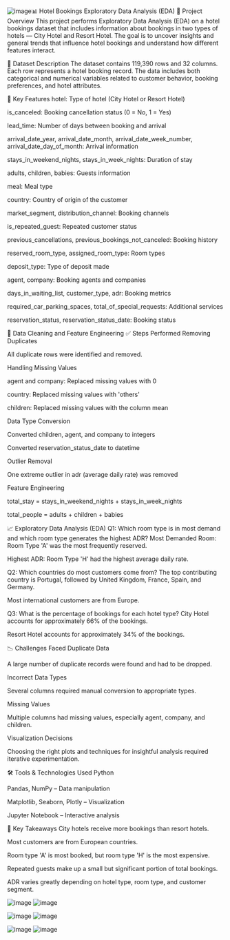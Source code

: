![image](https://github.com/user-attachments/assets/36145c9b-8568-48cb-9001-87968c776614)📊 Hotel Bookings Exploratory Data Analysis (EDA)
📁 Project Overview
This project performs Exploratory Data Analysis (EDA) on a hotel bookings dataset that includes information about bookings in two types of hotels — City Hotel and Resort Hotel. The goal is to uncover insights and general trends that influence hotel bookings and understand how different features interact.

📌 Dataset Description
The dataset contains 119,390 rows and 32 columns. Each row represents a hotel booking record. The data includes both categorical and numerical variables related to customer behavior, booking preferences, and hotel attributes.

🏨 Key Features
hotel: Type of hotel (City Hotel or Resort Hotel)

is_canceled: Booking cancellation status (0 = No, 1 = Yes)

lead_time: Number of days between booking and arrival

arrival_date_year, arrival_date_month, arrival_date_week_number, arrival_date_day_of_month: Arrival information

stays_in_weekend_nights, stays_in_week_nights: Duration of stay

adults, children, babies: Guests information

meal: Meal type

country: Country of origin of the customer

market_segment, distribution_channel: Booking channels

is_repeated_guest: Repeated customer status

previous_cancellations, previous_bookings_not_canceled: Booking history

reserved_room_type, assigned_room_type: Room types

deposit_type: Type of deposit made

agent, company: Booking agents and companies

days_in_waiting_list, customer_type, adr: Booking metrics

required_car_parking_spaces, total_of_special_requests: Additional services

reservation_status, reservation_status_date: Booking status

🧹 Data Cleaning and Feature Engineering
✅ Steps Performed
Removing Duplicates

All duplicate rows were identified and removed.

Handling Missing Values

agent and company: Replaced missing values with 0

country: Replaced missing values with 'others'

children: Replaced missing values with the column mean

Data Type Conversion

Converted children, agent, and company to integers

Converted reservation_status_date to datetime

Outlier Removal

One extreme outlier in adr (average daily rate) was removed

Feature Engineering

total_stay = stays_in_weekend_nights + stays_in_week_nights

total_people = adults + children + babies

📈 Exploratory Data Analysis (EDA)
Q1: Which room type is in most demand and which room type generates the highest ADR?
Most Demanded Room: Room Type 'A' was the most frequently reserved.

Highest ADR: Room Type 'H' had the highest average daily rate.

Q2: Which countries do most customers come from?
The top contributing country is Portugal, followed by United Kingdom, France, Spain, and Germany.

Most international customers are from Europe.

Q3: What is the percentage of bookings for each hotel type?
City Hotel accounts for approximately 66% of the bookings.

Resort Hotel accounts for approximately 34% of the bookings.

📉 Challenges Faced
Duplicate Data

A large number of duplicate records were found and had to be dropped.

Incorrect Data Types

Several columns required manual conversion to appropriate types.

Missing Values

Multiple columns had missing values, especially agent, company, and children.

Visualization Decisions

Choosing the right plots and techniques for insightful analysis required iterative experimentation.

🛠️ Tools & Technologies Used
Python

Pandas, NumPy – Data manipulation

Matplotlib, Seaborn, Plotly – Visualization

Jupyter Notebook – Interactive analysis

📌 Key Takeaways
City hotels receive more bookings than resort hotels.

Most customers are from European countries.

Room type 'A' is most booked, but room type 'H' is the most expensive.

Repeated guests make up a small but significant portion of total bookings.

ADR varies greatly depending on hotel type, room type, and customer segment.


![image](https://github.com/user-attachments/assets/4e2f39c3-5666-4676-86d6-a8bc2ba7aa4a)
![image](https://github.com/user-attachments/assets/04673b0d-40d4-4c80-9fbe-db2167d50631)

![image](https://github.com/user-attachments/assets/a8b665de-e715-41da-b03b-a9186b8c6fd1)
![image](https://github.com/user-attachments/assets/e22412bc-97c3-49cc-8b99-73bd4259f7fa)


![image](https://github.com/user-attachments/assets/cc194b01-2708-4568-85aa-02a15aa447ee)
![image](https://github.com/user-attachments/assets/a08e0807-b6fe-4d42-ad18-db7dc2d28521)


